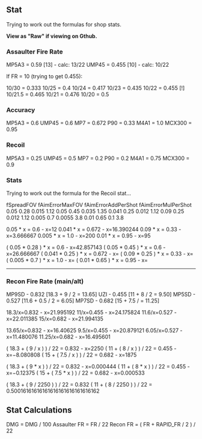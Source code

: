 ## Stat

Trying to work out the formulas for shop stats.

**View as "Raw" if viewing on Gthub.**

### Assaulter Fire Rate

MP5A3 = 0.59  [13] - calc: 13/22
UMP45 = 0.455 [10] - calc: 10/22

If FR = 10 (trying to get 0.455):

10/30 = 0.333
10/25 = 0.4
10/24   = 0.417
10/23   = 0.435
10/22   = 0.455 [!]
10/21.5 = 0.465
10/21   = 0.476
10/20   = 0.5

### Accuracy

MP5A3  = 0.6
UMP45  = 0.6
MP7    = 0.672
P90    = 0.33
M4A1   = 1.0
MCX300 = 0.95

### Recoil

MP5A3  = 0.25
UMP45  = 0.5
MP7    = 0.2
P90    = 0.2
M4A1   = 0.75
MCX300 = 0.9

### Stats

Trying to work out the formula for the Recoil stat...

fSpreadFOV	fAimErrorMaxFOV	fAimErrorAddPerShot	fAimErrorMulPerShot
0.05	0.28	0.015	1.12
0.05	0.45	0.035	1.35
0.041	0.25	0.012	1.12
0.09	0.25	0.012	1.12
0.005	0.7	    0.0055	3.8
0.01	0.65	0.1	    3.8

0.05  * x = 0.6   - x=12
0.041 * x = 0.672 - x=16.390244
0.09  * x = 0.33  - x=3.666667
0.005 * x =  1.0  - x=200
0.01  * x = 0.95  - x=95

( 0.05  * 0.28 ) * x = 0.6   - x=42.857143
( 0.05  * 0.45 ) * x = 0.6   - x=26.666667
( 0.041 * 0.25 ) * x = 0.672 - x=
( 0.09  * 0.25 ) * x = 0.33  - x=
( 0.005 * 0.7  ) * x =  1.0  - x=
( 0.01  * 0.65 ) * x = 0.95  - x=


---

### Recon Fire Rate (main/alt)

MP9SD - 0.832 [18.3 + 9   / 2 = 13.65]
UZI   - 0.455 [11   + 8   / 2 =  9.50]
MP5SD - 0.527 [11.6 + 0.5 / 2 =  6.05]
MP7SD - 0.682 [15   + 7.5 /   = 11.25]


18.3/x=0.832 - x=21.995192
  11/x=0.455 - x=24.175824
11.6/x=0.527 - x=22.011385
  15/x=0.682 - x=21.994135

13.65/x=0.832 - x=16.40625
  9.5/x=0.455 - x=20.879121
 6.05/x=0.527 - x=11.480076
11.25/x=0.682 - x=16.495601

( 18.3 + ( 9   / x ) ) / 22 = 0.832  - x=2250
( 11   + ( 8   / x ) ) / 22 = 0.455  - x=−8.080808
( 15   + ( 7.5 / x ) ) / 22 = 0.682  - x=1875

( 18.3 + ( 9   * x ) ) / 22 = 0.832  - x=0.000444
( 11   + ( 8   * x ) ) / 22 = 0.455  - x=−0.12375
( 15   + ( 7.5 * x ) ) / 22 = 0.682  - x=0.000533


( 18.3 + ( 9 / 2250 ) ) / 22 = 0.832
( 11   + ( 8 / 2250 ) ) / 22 = 0.50016161616161616161616161616162

## Stat Calculations

DMG          = DMG / 100
Assaulter FR = FR / 22
Recon FR     = ( FR + RAPID_FR / 2 ) / 22

